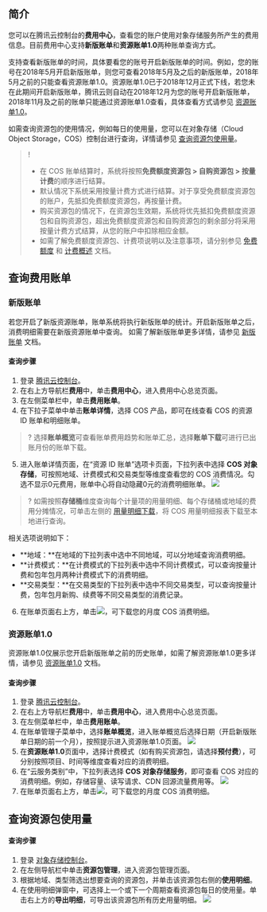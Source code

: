 ## 简介
您可以在腾讯云控制台的**费用中心**，查看您的账户使用对象存储服务所产生的费用信息。目前费用中心支持**新版账单**和**资源账单1.0**两种账单查询方式。

支持查看新版账单的时间，具体要看您的账号开启新版账单的时间。例如，您的账号在2018年5月开启新版账单，则您可查看2018年5月及之后的新版账单，2018年5月之前的只能查看资源账单1.0。资源账单1.0已于2018年12月正式下线，若您未在此期间开启新版账单，腾讯云则自动在2018年12月为您的账号开启新版账单，2018年11月及之前的账单只能通过资源账单1.0查看，具体查看方式请参见 [资源账单1.0](#JBZD)。

如需查询资源包的使用情况，例如每日的使用量，您可以在对象存储（Cloud Object Storage，COS）控制台进行查询，详情请参见 [查询资源包使用量](#JYB)。

>!
> - 在 COS 账单结算时，系统将按照**免费额度资源包 > 自购资源包 > 按量计费**的顺序进行结算。
>  - 默认情况下系统采用按量计费方式进行结算。对于享受免费额度资源包的账户，先抵扣免费额度资源包，再按量计费。
>  - 购买资源包的情况下，在资源包生效期，系统将优先抵扣免费额度资源包和自购资源包，超出免费额度资源包和自购资源包的剩余部分将采用按量计费方式结算，从您的账户中扣除相应金额。
> - 如需了解免费额度资源包、计费项说明以及注意事项，请分别参见 [免费额度](https://cloud.tencent.com/document/product/436/6240) 和 [计费概述](https://cloud.tencent.com/document/product/436/16871) 文档。

## 查询费用账单
<span id="XBZD"></span>

### 新版账单
若您开启了新版资源账单，账单系统将执行新版账单的统计。开启新版账单之后，消费明细需要在新版资源账单中查询。
如需了解新版账单更多详情，请参见 [新版账单](https://cloud.tencent.com/document/product/555/14192) 文档。

#### 查询步骤
1. 登录 [腾讯云控制台](https://console.cloud.tencent.com)。
2. 在右上方导航栏**费用**中，单击**费用中心**，进入费用中心总览页面。
3. 在左侧菜单栏中，单击**费用账单**。
4. 在下拉子菜单中单击**账单详情**，选择 COS 产品，即可在线查看 COS 的资源 ID 账单和明细账单。
>? 选择**账单概览**可查看账单费用趋势和账单汇总，选择**账单下载**可进行已出账月份的账单下载。
>
5. 进入账单详情页面，在“资源 ID 账单”选项卡页面，下拉列表中选择 **COS 对象存储**，可按照地域、计费模式和交易类型等维度查看您的 COS 消费情况。勾选不显示0元费用，账单中心将自动隐藏0元的消费明细账单。
![](https://main.qcloudimg.com/raw/0dfe44748f6bcf175889114741aad3e7.jpg)
>? 如需按照**存储桶**维度查询每个计量项的用量明细、每个存储桶或地域的费用分摊情况，可单击左侧的 [用量明细下载](https://console.cloud.tencent.com/expense/bill/dosageDownload)，将 COS 用量明细报表下载至本地进行查询。
>
相关选项说明如下：
 - **地域：**在地域的下拉列表中选中不同地域，可以分地域查询消费明细。
 - **计费模式：**在计费模式的下拉列表中选中不同计费模式，可以查询按量计费和包年包月两种计费模式下的消费明细。
 - **交易类型：**在交易类型的下拉列表中选中不同交易类型，可以查询按量计费，包年包月新购、续费等不同交易类型的消费记录。
6. 在账单页面右上方，单击<img src="https://main.qcloudimg.com/raw/e421450264489d44d20f11a44e15dfaa.png"  style="margin:0;">，可下载您的月度 COS 消费明细。


<span id="JBZD"></span>
### 资源账单1.0

资源账单1.0仅展示您开启新版账单之前的历史账单，如需了解资源账单1.0更多详情，请参见 [资源账单1.0](https://cloud.tencent.com/document/product/555/7432) 文档。

#### 查询步骤

1. 登录 [腾讯云控制台](https://console.cloud.tencent.com)。
2. 在右上方导航栏**费用**中，单击**费用中心**，进入费用中心总览页面。
3. 在左侧菜单栏中，单击**费用账单**。
4. 在账单管理子菜单中，选择**账单概览**，进入账单概览后选择日期（开启新版账单日期的前一个月），按照提示进入资源账单1.0页面。
![](https://main.qcloudimg.com/raw/8e59d08a2ffc2eac369927bc24439fe2.jpg)
5. 在**资源账单1.0**页面中，选择计费模式（如有购买资源包，请选择**预付费**），可分别按照项目、时间等维度查看对应的消费明细。
6. 在“云服务类别”中，下拉列表选择 **COS 对象存储服务**，即可查看 COS 对应的消费明细。例如，存储容量、读写请求、CDN 回源流量费用等。
![](https://main.qcloudimg.com/raw/8da4b493880876c64ae1bd8d8798522c.jpg)
7. 在账单页面右上方，单击<img src="https://main.qcloudimg.com/raw/a62b1624cbabded9ada7f42549be5b44.png"  style="margin:0;">，可下载您的月度 COS 消费明细。


<span id="JYB"></span>
## 查询资源包使用量

#### 查询步骤

1. 登录 [对象存储控制台](https://console.cloud.tencent.com/cos)。
2. 在左侧导航栏中单击**资源包管理**，进入资源包管理页面。
3. 根据地域、类型筛选出想要查询的资源包，并单击该资源包右侧的**使用明细**。
4. 在使用明细弹窗中，可选择上一个或下一个周期查看资源包每日的使用量。单击右上方的**导出明细**，可导出该资源包所有历史用量明细。
![](https://main.qcloudimg.com/raw/88119c8ba0738822637b8b5406a3a508.png)






